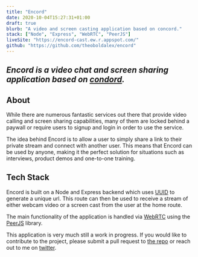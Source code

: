 ```yaml
---
title: "Encord"
date: 2020-10-04T15:27:31+01:00
draft: true
blurb: "A video and screen casting application based on concord."
stack: ["Node", "Express", "WebRTC", "PeerJS"]
liveSite: "https://encord-cast.ew.r.appspot.com/"
github: "https://github.com/theoboldalex/encord"
---
```


## _Encord is a video chat and screen sharing application based on [condord](https://blog.usejournal.com/concord-how-i-built-a-screen-sharing-application-in-two-weeks-bef3f6a56ec4)._

## About

While there are numerous fantastic services out there that provide video calling and screen sharing capabilities, many of them are locked behind a paywall or require users to signup and login in order to use the service.

The idea behind Encord is to allow a user to simply share a link to their private stream and connect with another user. This means that Encord can be used by anyone, making it the perfect solution for situations such as interviews, product demos and one-to-one training.

## Tech Stack

Encord is built on a Node and Express backend which uses [UUID](https://www.npmjs.com/package/uuid) to generate a unique url. This route can then be used to receive a stream of either webcam video or a screen cast from the user at the home route.

The main functionality of the application is handled via [WebRTC](https://webrtc.org/) using the [PeerJS](https://peerjs.com/) library.

This application is very much still a work in progress. If you would like to contribute to the project, please submit a pull request to [the repo](https://github.com/theoboldalex/encord) or reach out to me on [twitter](https://twitter.com/theoboldalex).
